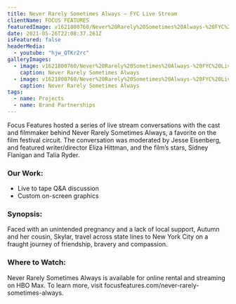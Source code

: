```yaml
---
title: Never Rarely Sometimes Always – FYC Live Stream
clientName: FOCUS FEATURES
featuredImage: v1621800760/Never%20Rarely%20Sometimes%20Always-%20FYC%20Live%20Stream/NRSA_LS_Assets_-__Intro_vn0o7d.jpg
date: 2021-05-26T22:08:37.261Z
isFeatured: false
headerMedia:
  - youtube: "hjw_QTKr2rc"
galleryImages:
  - image: v1621800760/Never%20Rarely%20Sometimes%20Always-%20FYC%20Live%20Stream/Screen-Shot-2020-12-14-at-6.21.01-PM_ebfxwe.png
    caption: Never Rarely Sometimes Always
  - image: v1621800760/Never%20Rarely%20Sometimes%20Always-%20FYC%20Live%20Stream/Screen-Shot-2020-12-14-at-6.20.09-PM_u1m4gt.png
    caption: Never Rarely Sometimes Always
tags:
  - name: Projects
  - name: Brand Partnerships
---
```

Focus Features hosted a series of live stream conversations with the cast and filmmaker behind Never Rarely Sometimes Always, a favorite on the film festival circuit.  The conversation was moderated by Jesse Eisenberg, and featured writer/director Eliza Hittman, and the film’s stars, Sidney Flanigan and Talia Ryder.

### Our Work:

* Live to tape Q&A discussion
* Custom on-screen graphics

### Synopsis:

Faced with an unintended pregnancy and a lack of local support, Autumn and her cousin, Skylar, travel across state lines to New York City on a fraught journey of friendship, bravery and compassion.

### Where to Watch:

Never Rarely Sometimes Always is available for online rental and streaming on HBO Max. To learn more, visit focusfeatures.com/never-rarely-sometimes-always.
